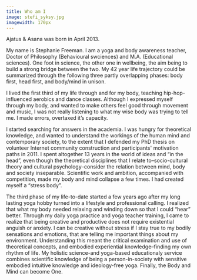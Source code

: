 ```yaml
---
title: Who am I
image: stefi_syksy.jpg
imagewidth: 170px
---
```

Ajatus & Asana was born in April 2013.

My name is Stephanie Freeman. I am a yoga and body awareness teacher, Doctor of Philosophy (Behavioural swciences) and M.A. (Educational sciences). One foot in science, the other one in wellbeing, the aim being to build a strong bridge 
between the two. My 42 year life trajectory could be summarized through the
following three partly overlapping phases: body first, head first, and
body/mind in unison.

I lived the first third of my life through and for my body, teaching
hip-hop-influenced aerobics and dance classes. Although I expressed
myself through my body, and wanted to make others feel good through
movement and music, I was not really listening to what my wise body was
trying to tell me. I made errors, overtaxed it’s capacity.

I started searching for answers in the academia. I was hungry for
theoretical knowledge, and wanted to understand the workings of the
human mind and contemporary society, to the extent that I defended my
PhD thesis on volunteer Internet community construction and
participants' motivation paths in 2011. I spent altogether 13 years in
the world of ideas and “in the head”, even though the theoretical
disciplines that I relate to–socio-cultural theory and cultural
psychology–consider the relation between mind, body and society
inseparable. Scientific work and ambition, accompanied with
competition, made my body and mind collapse a few times. I had created
myself a “stress body”. 

The third phase of my life-to-date started a few years ago after my long lasting yoga
hobby turned into a lifestyle and professional calling. I realized that what my body needed relaxing and
winding down so that I could “hear” better. Through my daily yoga practice  and
yoga teacher training, I came to realize that being creative and
productive does not require existential anguish or anxiety. I can be
creative without stress if I stay true to my bodily sensations and
emotions, that are telling me important things about my environment. Understanding this meant
the critical examination and use of theoretical concepts, and embodied
experiential knowledge–finding my own rhythm of life. My holistic
science-and yoga-based educationaly service combines scientific
knowledge of being a person-in-society with sensitive embodied
intuitive knowledge and ideology-free yoga. Finally, the Body and Mind can become One.
